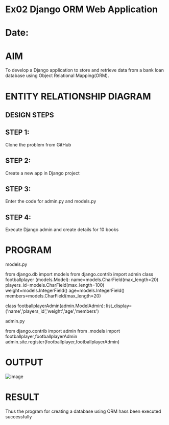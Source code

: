 # Ex02 Django ORM Web Application
# Date:
# AIM
To develop a Django application to store and retrieve data from a bank loan database using Object Relational Mapping(ORM).

# ENTITY RELATIONSHIP DIAGRAM
## DESIGN STEPS
## STEP 1:
Clone the problem from GitHub

## STEP 2:
Create a new app in Django project

## STEP 3:
Enter the code for admin.py and models.py

## STEP 4:
Execute Django admin and create details for 10 books

# PROGRAM

models.py

from django.db import models
from django.contrib import admin
class footballplayer (models.Model):
    name=models.CharField(max_length=20)
    players_id=models.CharField(max_length=100)
    weight=models.IntegerField()
    age=models.IntegerField()
    members=models.CharField(max_length=20)

class footballplayerAdmin(admin.ModelAdmin):
    list_display=('name','players_id','weight','age','members')

admin.py

from django.contrib import admin
from .models import footballplayer,footballplayerAdmin
admin.site.register(footballplayer,footballplayerAdmin)

# OUTPUT

![image](https://github.com/user-attachments/assets/2f37dddd-539c-4843-8d45-0fce815dfcf2)


# RESULT
Thus the program for creating a database using ORM hass been executed successfully
